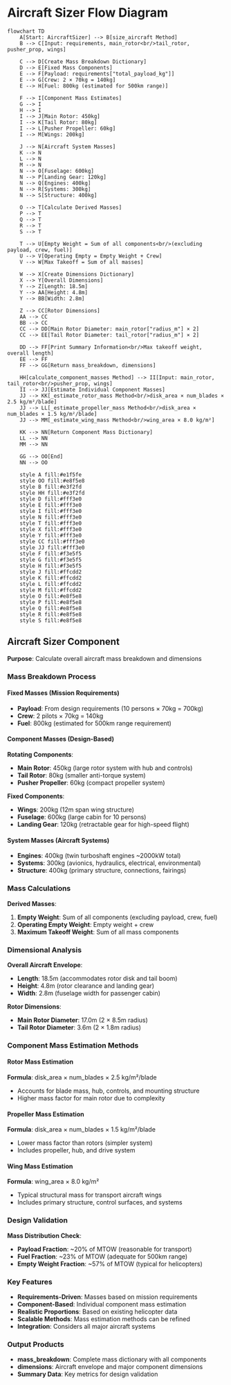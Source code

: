 # Aircraft Sizer Flow Diagram

```mermaid
flowchart TD
    A[Start: AircraftSizer] --> B[size_aircraft Method]
    B --> C[Input: requirements, main_rotor<br/>tail_rotor, pusher_prop, wings]
    
    C --> D[Create Mass Breakdown Dictionary]
    D --> E[Fixed Mass Components]
    E --> F[Payload: requirements["total_payload_kg"]]
    E --> G[Crew: 2 × 70kg = 140kg]
    E --> H[Fuel: 800kg (estimated for 500km range)]
    
    F --> I[Component Mass Estimates]
    G --> I
    H --> I
    I --> J[Main Rotor: 450kg]
    I --> K[Tail Rotor: 80kg]
    I --> L[Pusher Propeller: 60kg]
    I --> M[Wings: 200kg]
    
    J --> N[Aircraft System Masses]
    K --> N
    L --> N
    M --> N
    N --> O[Fuselage: 600kg]
    N --> P[Landing Gear: 120kg]
    N --> Q[Engines: 400kg]
    N --> R[Systems: 300kg]
    N --> S[Structure: 400kg]
    
    O --> T[Calculate Derived Masses]
    P --> T
    Q --> T
    R --> T
    S --> T
    
    T --> U[Empty Weight = Sum of all components<br/>(excluding payload, crew, fuel)]
    U --> V[Operating Empty = Empty Weight + Crew]
    V --> W[Max Takeoff = Sum of all masses]
    
    W --> X[Create Dimensions Dictionary]
    X --> Y[Overall Dimensions]
    Y --> Z[Length: 18.5m]
    Y --> AA[Height: 4.8m]
    Y --> BB[Width: 2.8m]
    
    Z --> CC[Rotor Dimensions]
    AA --> CC
    BB --> CC
    CC --> DD[Main Rotor Diameter: main_rotor["radius_m"] × 2]
    CC --> EE[Tail Rotor Diameter: tail_rotor["radius_m"] × 2]
    
    DD --> FF[Print Summary Information<br/>Max takeoff weight, overall length]
    EE --> FF
    FF --> GG[Return mass_breakdown, dimensions]
    
    HH[calculate_component_masses Method] --> II[Input: main_rotor, tail_rotor<br/>pusher_prop, wings]
    II --> JJ[Estimate Individual Component Masses]
    JJ --> KK[_estimate_rotor_mass Method<br/>disk_area × num_blades × 2.5 kg/m²/blade]
    JJ --> LL[_estimate_propeller_mass Method<br/>disk_area × num_blades × 1.5 kg/m²/blade]
    JJ --> MM[_estimate_wing_mass Method<br/>wing_area × 8.0 kg/m²]
    
    KK --> NN[Return Component Mass Dictionary]
    LL --> NN
    MM --> NN
    
    GG --> OO[End]
    NN --> OO

    style A fill:#e1f5fe
    style OO fill:#e8f5e8
    style B fill:#e3f2fd
    style HH fill:#e3f2fd
    style D fill:#fff3e0
    style E fill:#fff3e0
    style I fill:#fff3e0
    style N fill:#fff3e0
    style T fill:#fff3e0
    style X fill:#fff3e0
    style Y fill:#fff3e0
    style CC fill:#fff3e0
    style JJ fill:#fff3e0
    style F fill:#f3e5f5
    style G fill:#f3e5f5
    style H fill:#f3e5f5
    style J fill:#ffcdd2
    style K fill:#ffcdd2
    style L fill:#ffcdd2
    style M fill:#ffcdd2
    style O fill:#e8f5e8
    style P fill:#e8f5e8
    style Q fill:#e8f5e8
    style R fill:#e8f5e8
    style S fill:#e8f5e8
```

## Aircraft Sizer Component
**Purpose**: Calculate overall aircraft mass breakdown and dimensions

### Mass Breakdown Process

#### Fixed Masses (Mission Requirements)
- **Payload**: From design requirements (10 persons × 70kg = 700kg)
- **Crew**: 2 pilots × 70kg = 140kg
- **Fuel**: 800kg (estimated for 500km range requirement)

#### Component Masses (Design-Based)
**Rotating Components**:
- **Main Rotor**: 450kg (large rotor system with hub and controls)
- **Tail Rotor**: 80kg (smaller anti-torque system)
- **Pusher Propeller**: 60kg (compact propeller system)

**Fixed Components**:
- **Wings**: 200kg (12m span wing structure)
- **Fuselage**: 600kg (large cabin for 10 persons)
- **Landing Gear**: 120kg (retractable gear for high-speed flight)

#### System Masses (Aircraft Systems)
- **Engines**: 400kg (twin turboshaft engines ~2000kW total)
- **Systems**: 300kg (avionics, hydraulics, electrical, environmental)
- **Structure**: 400kg (primary structure, connections, fairings)

### Mass Calculations
**Derived Masses**:
1. **Empty Weight**: Sum of all components (excluding payload, crew, fuel)
2. **Operating Empty Weight**: Empty weight + crew
3. **Maximum Takeoff Weight**: Sum of all mass components

### Dimensional Analysis
**Overall Aircraft Envelope**:
- **Length**: 18.5m (accommodates rotor disk and tail boom)
- **Height**: 4.8m (rotor clearance and landing gear)
- **Width**: 2.8m (fuselage width for passenger cabin)

**Rotor Dimensions**:
- **Main Rotor Diameter**: 17.0m (2 × 8.5m radius)
- **Tail Rotor Diameter**: 3.6m (2 × 1.8m radius)

### Component Mass Estimation Methods

#### Rotor Mass Estimation
**Formula**: disk_area × num_blades × 2.5 kg/m²/blade
- Accounts for blade mass, hub, controls, and mounting structure
- Higher mass factor for main rotor due to complexity

#### Propeller Mass Estimation  
**Formula**: disk_area × num_blades × 1.5 kg/m²/blade
- Lower mass factor than rotors (simpler system)
- Includes propeller, hub, and drive system

#### Wing Mass Estimation
**Formula**: wing_area × 8.0 kg/m²
- Typical structural mass for transport aircraft wings
- Includes primary structure, control surfaces, and systems

### Design Validation
**Mass Distribution Check**:
- **Payload Fraction**: ~20% of MTOW (reasonable for transport)
- **Fuel Fraction**: ~23% of MTOW (adequate for 500km range)
- **Empty Weight Fraction**: ~57% of MTOW (typical for helicopters)

### Key Features
- **Requirements-Driven**: Masses based on mission requirements
- **Component-Based**: Individual component mass estimation
- **Realistic Proportions**: Based on existing helicopter data
- **Scalable Methods**: Mass estimation methods can be refined
- **Integration**: Considers all major aircraft systems

### Output Products
- **mass_breakdown**: Complete mass dictionary with all components
- **dimensions**: Aircraft envelope and major component dimensions
- **Summary Data**: Key metrics for design validation